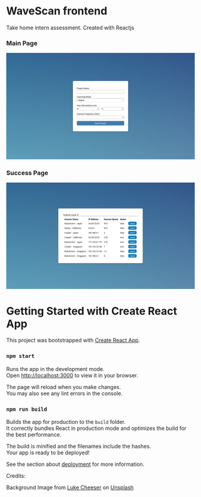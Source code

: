# WaveScan frontend

Take home intern assessment. Created with Reactjs

### Main Page

![Main Page](./pictures/mainpage.PNG)

### Success Page

![Success Page](./pictures/successpage.PNG)

# Getting Started with Create React App

This project was bootstrapped with [Create React App](https://github.com/facebook/create-react-app).

### `npm start`

Runs the app in the development mode.\
Open [http://localhost:3000](http://localhost:3000) to view it in your browser.

The page will reload when you make changes.\
You may also see any lint errors in the console.

### `npm run build`

Builds the app for production to the `build` folder.\
It correctly bundles React in production mode and optimizes the build for the best performance.

The build is minified and the filenames include the hashes.\
Your app is ready to be deployed!

See the section about [deployment](https://facebook.github.io/create-react-app/docs/deployment) for more information.

Credits:

Background Image from [Luke Cheeser](https://unsplash.com/@lukechesser) on [Unsplash](https://unsplash.com/photos/pJadQetzTkI)
